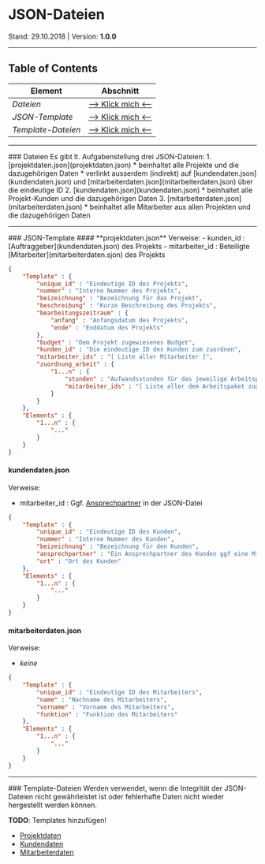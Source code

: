 # JSON-Dateien
Stand: 29.10.2018 | Version: **1.0.0**

---

## Table of Contents
Element | Abschnitt
--------|----------
*Dateien* | [--> Klick mich <--](#dateien)
*JSON-Template* | [--> Klick mich <--](#json-template)
*Template-Dateien* | [--> Klick mich <--](#template-files)

---

<a name="dateien" />
### Dateien
Es gibt lt. Aufgabenstellung drei JSON-Dateien:
1. [projektdaten.json](projektdaten.json)
    * beinhaltet alle Projekte und die dazugehörigen Daten
    * verlinkt ausserdem (indirekt) auf [kundendaten.json](kundendaten.json) und [mitarbeiterdaten.json](mitarbeiterdaten.json) über die eindeutige ID
2. [kundendaten.json](kundendaten.json)
    * beinhaltet alle Projekt-Kunden und die dazugehörigen Daten
3. [mitarbeiterdaten.json](mitarbeiterdaten.json)
    * beinhaltet alle Mitarbeiter aus allen Projekten und die dazugehörigen Daten

---

<a name="json-template" />
### JSON-Template
#### **projektdaten.json**
Verweise:
- kunden_id : [Auftraggeber](kundendaten.json) des Projekts
- mitarbeiter_id : Beteiligte  [Mitarbeiter](mitarbeiterdaten.sjon) des Projekts

```json
{
    "Template" : {
        "unique_id" : "Eindeutige ID des Projekts",
        "nummer" : "Interne Nummer des Projekts",
        "beizeichnung" : "Bezeichnung für das Projekt",
        "beschreibung" : "Kurze Beschreibung des Projekts",
        "bearbeitungszeitraum" : {
            "anfang" : "Anfangsdatum des Projekts",
            "ende" : "Enddatum des Projekts"
        },
        "budget" : "Dem Projekt zugewiesenes Budget",
        "kunden_id" : "Die eindeutige ID des Kunden zum zuordnen",
        "mitarbeiter_ids" : "[ Liste aller Mitarbeiter ]",
        "zuordnung_arbeit" : {
            "1...n" : {
                "stunden" : "Aufwandsstunden für das jeweilige Arbeitspaket",
                "mitarbeiter_ids" : "[ Liste aller dem Arbeitspaket zugeordneten Mitarbeiter ]"
            }
        }
    },
    "Elements" : {
        "1...n" : {
            "..."
        }
    }
}
```

#### **kundendaten.json**
Verweise:
- mitarbeiter_id : Ggf. [Ansprechpartner](mitarbeiterdaten.json) in der JSON-Datei

```json
{
    "Template" : {
        "unique_id" : "Eindeutige ID des Kunden",
        "nummer" : "Interne Nummer des Kunden",
        "beizeichnung" : "Bezeichnung für den Kunden",
        "ansprechpartner" : "Ein Ansprechpartner des Kunden ggf eine Mitarbeiter-ID!",
        "ort" : "Ort des Kunden"
    },
    "Elements" : {
        "1...n" : {
            "..."
        }
    }
}
```

#### **mitarbeiterdaten.json**
Verweise:
- *keine*

```json
{
    "Template" : {
        "unique_id" : "Eindeutige ID des Mitarbeiters",
        "name" : "Nachname des Mitarbeiters",
        "vorname" : "Vorname des Mitarbeiters",
        "funktion" : "Funktion des Mitarbeiters"
    },
    "Elements" : {
        "1...n" : {
            "..."
        }
    }
}
```

---

<a name="template-files" />
### Template-Dateien
Werden verwendet, wenn die Integrität der JSON-Dateien nicht gewährleistet ist oder fehlerhafte Daten nicht wieder hergestellt werden können.

**TODO**: Templates hinzufügen!

- [Projektdaten]()
- [Kundendaten]()
- [Mitarbeiterdaten]()
